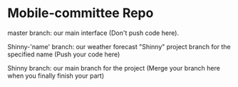 # Mobile-committee Repo

master branch: our main interface (Don't push code here).

Shinny-'name' branch: our weather forecast "Shinny" project branch for the specified name (Push your code here)

Shinny branch: our main branch for the project (Merge your branch here when you finally finish your part)
